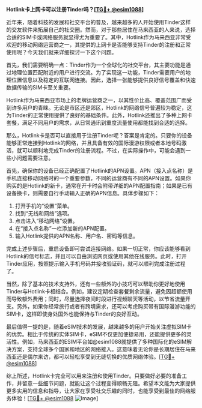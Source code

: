 **Hotlink卡上网卡可以注册Tinder吗？[[TG💪+ @esim1088](https://t.me/s/esim1088)]**

近年来，随着科技的发展和社交平台的普及，越来越多的人开始使用Tinder这样的交友软件来拓展自己的社交圈。然而，对于那些居住在马来西亚的人来说，选择合适的SIM卡或网络服务就显得尤为重要了。其中，Hotlink作为马来西亚非常受欢迎的移动网络运营商之一，其提供的上网卡是否能够支持Tinder的注册和正常使用呢？今天我们就来详细探讨一下这个问题。

首先，我们需要明确一点：Tinder作为一个全球化的社交平台，其主要功能是通过地理位置匹配附近的用户进行交流。为了实现这一功能，Tinder需要用户的地理位置信息以及稳定的互联网连接。因此，选择一张能够提供良好信号覆盖和快速数据传输的SIM卡至关重要。

Hotlink作为马来西亚市场上的老牌运营商之一，以其性价比高、覆盖范围广而受到许多用户的青睐。无论是市区还是郊区，Hotlink的网络信号普遍较为稳定，这为Tinder的正常使用提供了良好的基础条件。此外，Hotlink还推出了多种上网卡套餐，满足不同用户的需求，从日常通讯到重度流量使用都能找到合适的选择。

那么，Hotlink卡是否可以直接用于注册Tinder呢？答案是肯定的。只要你的设备能够正常连接到Hotlink的网络，并且具备有效的国际漫游权限或者本地号码激活，就可以顺利地完成Tinder的注册流程。不过，在实际操作中，可能会遇到一些小问题需要注意。

首先，确保你的设备已经正确配置了Hotlink的APN设置。APN（接入点名称）是手机连接移动网络时的一个重要参数，不同的运营商有不同的APN设置。如果你购买的是Hotlink的新卡，通常在开卡时会附带详细的APN配置指南；如果是已有设备换卡，则需要自行手动输入正确的APN信息。具体步骤如下：

1. 打开手机的“设置”菜单。
2. 找到“无线和网络”选项。
3. 点击进入“移动网络”设置。
4. 在“接入点名称”一栏添加新的APN配置。
5. 输入Hotlink提供的APN名称、用户名、密码等信息。

完成上述步骤后，重启设备即可尝试连接网络。如果一切正常，你应该能够看到Hotlink的信号标志，并且可以自由浏览网页或使用其他在线服务。此时，打开Tinder应用，按照提示输入手机号码并接收验证码，就可以顺利完成注册过程了。

当然，除了基本的技术支持外，还有一些额外的小技巧可以帮助你更好地使用Tinder与Hotlink卡相结合。例如，建议定期检查套餐剩余流量，避免因超额使用而导致额外费用；同时，尽量选择夜间时段进行视频聊天等活动，以节省流量开支。另外，如果你经常旅行或者有跨境需求，还可以考虑购买带有国际漫游功能的SIM卡，这样即使身处国外也能保持与Tinder的良好互动。

最后值得一提的是，随着eSIM技术的发展，越来越多的用户开始关注虚拟SIM卡的优势。相比于传统的实体SIM卡，eSIM不仅更加便捷易用，还能提供更多的灵活性。例如，马来西亚的ESIM平台如@esim1088就提供了多种国际化的eSIM解决方案，支持全球多个国家和地区的网络接入。这意味着无论你是长期居住在马来西亚还是偶尔来访，都可以轻松享受到无缝切换的优质网络体验。[[TG💪+ @esim1088](https://t.me/s/esim1088)]

综上所述，Hotlink卡完全可以用来注册和使用Tinder。只要做好必要的准备工作，并留意一些细节问题，就能让这个过程变得顺畅无阻。希望本文能为大家提供更多实用的信息和指导，让大家在享受社交乐趣的同时，也能享受到最佳的网络服务体验！[[TG💪+ @esim1088](https://t.me/s/esim1088) ![Image](https://i.postimg.cc/4NQfJmqS/Snipaste-2025-05-13-00-14-12.png)]